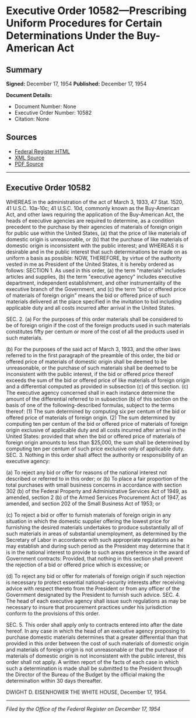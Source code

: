 # Executive Order 10582—Prescribing Uniform Procedures for Certain Determinations Under the Buy-American Act

## Summary

**Signed:** December 17, 1954
**Published:** December 17, 1954

**Document Details:**
- Document Number: None
- Executive Order Number: 10582
- Citation: None

## Sources
- [Federal Register HTML](https://www.presidency.ucsb.edu/documents/executive-order-10582-prescribing-uniform-procedures-for-certain-determinations-under-the)
- [XML Source](None)
- [PDF Source](None)

---

## Executive Order 10582

WHEREAS in the administration of the act of March 3, 1933, 47 Stat. 1520, 41 U.S.C. 10a-10c; 41 U.S.C. 10d, commonly known as the Buy-American Act, and other laws requiring the application of the Buy-American Act, the heads of executive agencies are required to determine, as a condition precedent to the purchase by their agencies of materials of foreign origin for public use within the United States, (a) that the price of like materials of domestic origin is unreasonable, or (b) that the purchase of like materials of domestic origin is inconsistent with the public interest; and
WHEREAS it is desirable and in the public interest that such determinations be made on as uniform a basis as possible:
NOW, THEREFORE, by virtue of the authority vested in me as President of the United States, it is hereby ordered as follows:
SECTION 1. As used in this order, (a) the term "materials" includes articles and supplies, (b) the term "executive agency" includes executive department, independent establishment, and other instrumentality of the executive branch of the Government, and (c) the term "bid or offered price of materials of foreign origin" means the bid or offered price of such materials delivered at the place specified in the invitation to bid including applicable duty and all costs incurred after arrival in the United States.

SEC. 2. (a) For the purposes of this order materials shall be considered to be of foreign origin if the cost of the foreign products used in such materials constitutes fifty per centum or more of the cost of all the products used in such materials.

(b) For the purposes of the said act of March 3, 1933, and the other laws referred to in the first paragraph of the preamble of this order, the bid or offered price of materials of domestic origin shall be deemed to be unreasonable, or the purchase of such materials shall be deemed to be inconsistent with the public interest, if the bid or offered price thereof exceeds the sum of the bid or offered price of like materials of foreign origin and a differential computed as provided in subsection (c) of this section.
(c) The executive agency concerned shall in each instance determine the amount of the differential referred to in subsection (b) of this section on the basis of one of the following-described formulas, subject to the terms thereof:
    (1) The sum determined by computing six per centum of the bid or offered price of materials of foreign origin.
    (2) The sum determined by computing ten per centum of the bid or offered price of materials of foreign origin exclusive of applicable duty and all costs incurred after arrival in the United States: provided that when the bid or offered price of materials of foreign origin amounts to less than $25,000, the sum shall be determined by computing ten per centum of such price exclusive only of applicable duty.
SEC. 3. Nothing in this order shall affect the authority or responsibility of an executive agency:

(a) To reject any bid or offer for reasons of the national interest not described or referred to in this order; or
(b) To place a fair proportion of the total purchases with small business concerns in accordance with section 302 (b) of the Federal Property and Administrative Services Act of 1949, as amended, section 2 (b) of the Armed Services Procurement Act of 1947, as amended, and section 202 of the Small Business Act of 1953; or

(c) To reject a bid or offer to furnish materials of foreign origin in any situation in which the domestic supplier offering the lowest price for furnishing the desired materials undertakes to produce substantially all of such materials in areas of substantial unemployment, as determined by the Secretary of Labor in accordance with such appropriate regulations as he may establish and during such period as the President may determine that it is in the national interest to provide to such areas preference in the award of Government contracts:
Provided, that nothing in this section shall prevent the rejection of a bid or offered price which is excessive; or

(d) To reject any bid or offer for materials of foreign origin if such rejection is necessary to protect essential national-security interests after receiving advice with respect thereto from the President or from any officer of the Government designated by the President to furnish such advice.
SEC. 4. The head of each executive agency shall issue such regulations as may be necessary to insure that procurement practices under his jurisdiction conform to the provisions of this order.

SEC. 5. This order shall apply only to contracts entered into after the date hereof. In any case in which the head of an executive agency proposing to purchase domestic materials determines that a greater differential than that provided in this order between the cost of such materials of domestic origin and materials of foreign origin is not unreasonable or that the purchase of materials of domestic origin is not inconsistent with the public interest, this order shall not apply. A written report of the facts of each case in which such a determination is made shall be submitted to the President through the Director of the Bureau of the Budget by the official making the determination within 30 days thereafter.

DWIGHT D. EISENHOWER
THE WHITE HOUSE,
December 17, 1954.

---

*Filed by the Office of the Federal Register on December 17, 1954*
